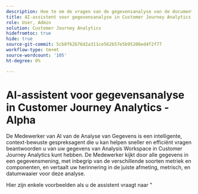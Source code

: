 ```yaml
---
description: Hoe te om de vragen van de gegevensanalyse van de documentatie van de Customer Journey Analytics te stellen
title: AI-assistent voor gegevensanalyse in Customer Journey Analytics
role: User, Admin
solution: Customer Journey Analytics
hidefromtoc: true
hide: true
source-git-commit: 5cb8f62b76d2a311ce562b57e5b95206ed4f2f77
workflow-type: tm+mt
source-wordcount: '105'
ht-degree: 0%

---
```



# AI-assistent voor gegevensanalyse in Customer Journey Analytics - Alpha

De Medewerker van AI van de Analyse van Gegevens is een intelligente, context-bewuste gespreksagent die u kan helpen sneller en efficiënt vragen beantwoorden u van uw gegevens van Analysis Workspace in Customer Journey Analytics kunt hebben. De Medewerker kijkt door alle gegevens in een gegevensmening, met inbegrip van de verschillende soorten metriek en componenten, en vertaalt uw herinnering in de juiste afmeting, metrisch, en datumwaaier voor deze analyse.

Hier zijn enkele voorbeelden als u de assistent vraagt naar &quot;

